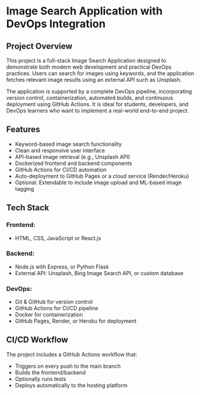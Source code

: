 # Image Search Application with DevOps Integration

## Project Overview

This project is a full-stack Image Search Application designed to demonstrate both modern web development and practical DevOps practices. Users can search for images using keywords, and the application fetches relevant image results using an external API such as Unsplash.

The application is supported by a complete DevOps pipeline, incorporating version control, containerization, automated builds, and continuous deployment using GitHub Actions. It is ideal for students, developers, and DevOps learners who want to implement a real-world end-to-end project.

## Features

- Keyword-based image search functionality
- Clean and responsive user interface
- API-based image retrieval (e.g., Unsplash API)
- Dockerized frontend and backend components
- GitHub Actions for CI/CD automation
- Auto-deployment to GitHub Pages or a cloud service (Render/Heroku)
- Optional: Extendable to include image upload and ML-based image tagging

## Tech Stack

### Frontend:
- HTML, CSS, JavaScript or React.js

### Backend:
- Node.js with Express, or Python Flask
- External API: Unsplash, Bing Image Search API, or custom database

### DevOps:
- Git & GitHub for version control
- GitHub Actions for CI/CD pipeline
- Docker for containerization
- GitHub Pages, Render, or Heroku for deployment

## CI/CD Workflow

The project includes a GitHub Actions workflow that:
- Triggers on every push to the main branch
- Builds the frontend/backend
- Optionally runs tests
- Deploys automatically to the hosting platform



